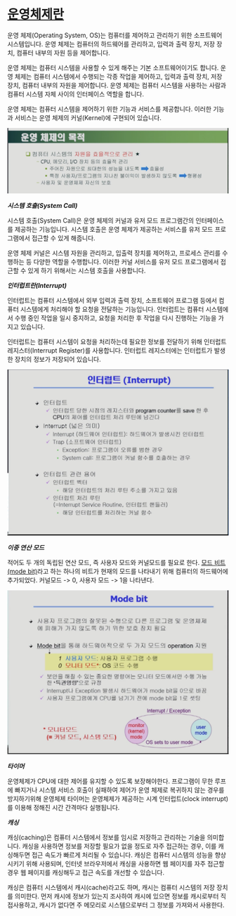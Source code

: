  # <u>운영체제란</u>

운영 체제(Operating System, OS)는 컴퓨터를 제어하고 관리하기 위한 소프트웨어 시스템입니다. 운영 체제는 컴퓨터의 하드웨어를 관리하고, 입력과 출력 장치, 저장 장치, 컴퓨터 내부의 자원 등을 제어합니다.

운영 체제는 컴퓨터 시스템을 사용할 수 있게 해주는 기본 소프트웨어이기도 합니다. 운영 체제는 컴퓨터 시스템에서 수행되는 각종 작업을 제어하고, 입력과 출력 장치, 저장 장치, 컴퓨터 내부의 자원을 제어합니다. 운영 체제는 컴퓨터 시스템을 사용하는 사람과 컴퓨터 시스템 자체 사이의 인터페이스 역할을 합니다.

운영 체제는 컴퓨터 시스템을 제어하기 위한 기능과 서비스를 제공합니다. 이러한 기능과 서비스는 운영 체제의 커널(Kernel)에 구현되어 있습니다.

![운영체제](os.png)

***시스템 호출(System Call)***

시스템 호출(System Call)은 운영 체제의 커널과 유저 모드 프로그램간의 인터페이스를 제공하는 기능입니다. 시스템 호출은 운영 체제가 제공하는 서비스를 유저 모드 프로그램에서 접근할 수 있게 해줍니다.

운영 체제 커널은 시스템 자원을 관리하고, 입출력 장치를 제어하고, 프로세스 관리를 수행하는 등 다양한 역할을 수행합니다. 이러한 커널 서비스를 유저 모드 프로그램에서 접근할 수 있게 하기 위해서는 시스템 호출을 사용합니다.

***인터럽트란(Interrupt)***

인터럽트는 컴퓨터 시스템에서 외부 입력과 출력 장치, 소프트웨어 프로그램 등에서 컴퓨터 시스템에게 처리해야 할 요청을 전달하는 기능입니다. 인터럽트는 컴퓨터 시스템에서 수행 중인 작업을 일시 중지하고, 요청을 처리한 후 작업을 다시 진행하는 기능을 가지고 있습니다.

인터럽트는 컴퓨터 시스템이 요청을 처리하는데 필요한 정보를 전달하기 위해 인터럽트 레지스터(Interrupt Register)를 사용합니다. 인터럽트 레지스터에는 인터럽트가 발생한 장치의 정보가 저장되어 있습니다.

![인터 럽트](interrupt.png)


***이중 연산 모드***

적어도 두 개의 독립된 연산 모드, 즉 사용자 모드와 커널모드를 필요로 한다. <u>모드 비트(mode bit)</u>라고  하는 하나의 비트가 현재의 모드를 나타내기 위해 컴퓨터의 하드웨어에 추가되었다. 커널모드 -> 0, 사용자 모드 -> 1을 나타낸다.

![모드 비트](mode-bit.png)

***타이머***

운영체제가 CPU에 대한 제어를 유지할 수 있도록 보장해야한다. 프로그램이 무한 루프에 빠지거나 시스템 서비스 호출이 실패하여 제어가 운영 체제로 복귀하지 않는 경우를 방지하기위해 운영체제 타이머는 운영체제가 제공하는 시계 인터럽트(clock interrupt)를 이용해 정해진 시간 간격마다 실행됩니다.

***캐싱***

캐싱(caching)은 컴퓨터 시스템에서 정보를 임시로 저장하고 관리하는 기술을 의미합니다. 캐싱을 사용하면 정보를 저장할 필요가 없을 정도로 자주 접근하는 경우, 이를 캐싱해두면 접근 속도가 빠르게 처리될 수 있습니다. 캐싱은 컴퓨터 시스템의 성능을 향상시키기 위해 사용되며, 인터넷 브라우저에서 캐싱을 사용하면 웹 페이지를 자주 접근할 경우 웹 페이지를 캐싱해두고 접근 속도를 개선할 수 있습니다.

캐싱은 컴퓨터 시스템에서 캐시(cache)라고도 하며, 캐시는 컴퓨터 시스템의 저장 장치를 의미한다. 먼저 캐시에 정보가 있는지 조사하여 캐시에 있으면 정보를 캐시로부터 직접사용하고, 캐시가 없다면 주 메모리로 시스템으로부터 그 정보를 가져와서 사용한다.